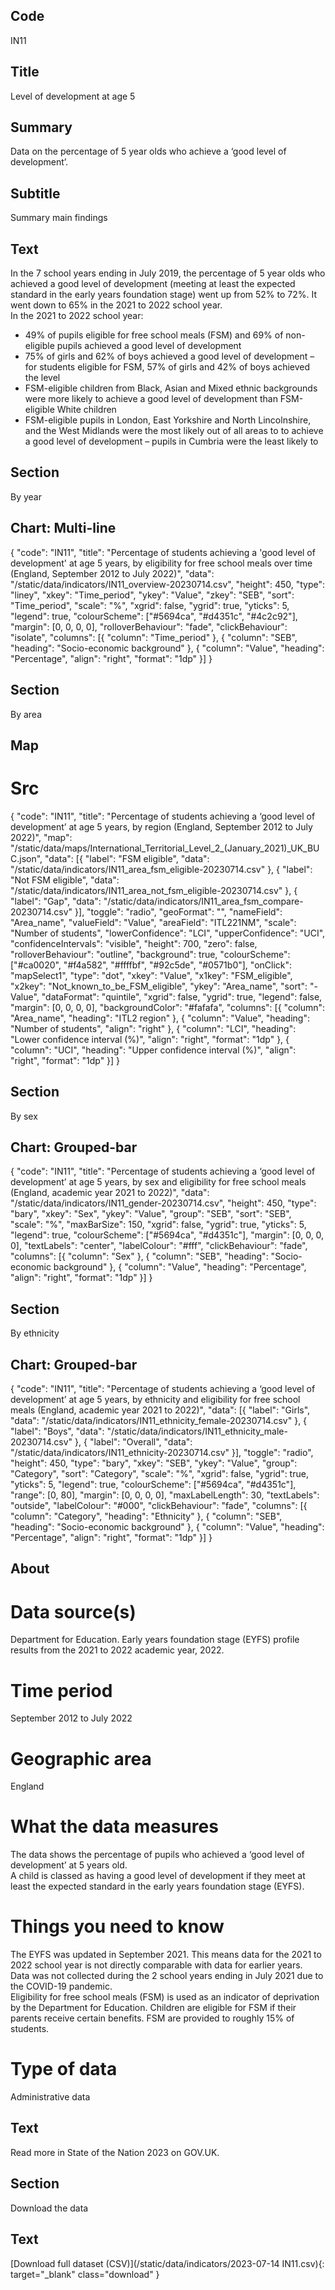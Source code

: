 ## Code
IN11

## Title
Level of development at age 5

## Summary
Data on the percentage of 5 year olds who achieve a ‘good level of development’.

## Subtitle
Summary main findings

## Text
In the 7 school years ending in July 2019, the percentage of 5 year olds who achieved a good level of development (meeting at least the expected standard in the early years foundation stage) went up from 52% to 72%. It went down to 65% in the 2021 to 2022 school year.
<br>
In the 2021 to 2022 school year:
<ul class="govuk-list">
<li>49% of pupils eligible for free school meals (FSM) and 69% of non-eligible pupils achieved a good level of development</li>
<li>75% of girls and 62% of boys achieved a good level of development – for students eligible for FSM, 57% of girls and 42% of boys achieved the level</li>
<li>FSM-eligible children from Black, Asian and Mixed ethnic backgrounds were more likely to achieve a good level of development than FSM-eligible White children</li>
<li>FSM-eligible pupils in London, East Yorkshire and North Lincolnshire, and the West Midlands were the most likely out of all areas to to achieve a good level of development – pupils in Cumbria were the least likely to</li>
</ul>

## Section
By year

## Chart: Multi-line
{ "code": "IN11", "title": "Percentage of students achieving a 'good level of development' at age 5 years, by eligibility for free school meals over time (England, September 2012 to July 2022)", "data": "/static/data/indicators/IN11_overview-20230714.csv", "height": 450, "type": "liney", "xkey": "Time_period", "ykey": "Value", "zkey": "SEB", "sort": "Time_period", "scale": "%", "xgrid": false, "ygrid": true, "yticks": 5, "legend": true, "colourScheme": ["#5694ca", "#d4351c", "#4c2c92"], "margin": [0, 0, 0, 0], "rolloverBehaviour": "fade", "clickBehaviour": "isolate", "columns": [{ "column": "Time_period" }, { "column": "SEB", "heading": "Socio-economic background" }, { "column": "Value", "heading": "Percentage", "align": "right", "format": "1dp" }] }

## Section
By area

## Map
# Src
{ "code": "IN11", "title": "Percentage of students achieving a ‘good level of development’ at age 5 years, by region (England, September 2012 to July 2022)", "map": "/static/data/maps/International_Territorial_Level_2_(January_2021)_UK_BUC.json", "data": [{ "label": "FSM eligible", "data": "/static/data/indicators/IN11_area_fsm_eligible-20230714.csv" }, { "label": "Not FSM eligible", "data": "/static/data/indicators/IN11_area_not_fsm_eligible-20230714.csv" }, { "label": "Gap", "data": "/static/data/indicators/IN11_area_fsm_compare-20230714.csv" }], "toggle": "radio", "geoFormat": "", "nameField": "Area_name", "valueField": "Value", "areaField": "ITL221NM", "scale": "Number of students", "lowerConfidence": "LCI", "upperConfidence": "UCI", "confidenceIntervals": "visible", "height": 700, "zero": false, "rolloverBehaviour": "outline", "background": true, "colourScheme": ["#ca0020", "#f4a582", "#ffffbf", "#92c5de", "#0571b0"], "onClick": "mapSelect1", "type": "dot", "xkey": "Value", "x1key": "FSM_eligible", "x2key": "Not_known_to_be_FSM_eligible", "ykey": "Area_name", "sort": "-Value", "dataFormat": "quintile", "xgrid": false, "ygrid": true, "legend": false, "margin": [0, 0, 0, 0], "backgroundColor": "#fafafa", "columns": [{ "column": "Area_name", "heading": "ITL2 region" }, { "column": "Value", "heading": "Number of students", "align": "right" }, { "column": "LCI", "heading": "Lower confidence interval (%)", "align": "right", "format": "1dp" }, { "column": "UCI", "heading": "Upper confidence interval (%)", "align": "right", "format": "1dp" }] }

## Section
By sex

## Chart: Grouped-bar
{ "code": "IN11", "title": "Percentage of students achieving a ‘good level of development’ at age 5 years, by sex and eligibility for free school meals (England, academic year 2021 to 2022)", "data": "/static/data/indicators/IN11_gender-20230714.csv", "height": 450, "type": "bary", "xkey": "Sex", "ykey": "Value", "group": "SEB", "sort": "SEB", "scale": "%", "maxBarSize": 150, "xgrid": false, "ygrid": true, "yticks": 5, "legend": true, "colourScheme": ["#5694ca", "#d4351c"], "margin": [0, 0, 0, 0], "textLabels": "center", "labelColour": "#fff", "clickBehaviour": "fade", "columns": [{ "column": "Sex" }, { "column": "SEB", "heading": "Socio-economic background" }, { "column": "Value", "heading": "Percentage", "align": "right", "format": "1dp" }] }

## Section
By ethnicity

## Chart: Grouped-bar
{ "code": "IN11", "title": "Percentage of students achieving a ‘good level of development’ at age 5 years, by ethnicity and eligibility for free school meals (England, academic year 2021 to 2022)", "data": [{ "label": "Girls", "data": "/static/data/indicators/IN11_ethnicity_female-20230714.csv" }, { "label": "Boys", "data": "/static/data/indicators/IN11_ethnicity_male-20230714.csv" }, { "label": "Overall", "data": "/static/data/indicators/IN11_ethnicity-20230714.csv" }], "toggle": "radio", "height": 450, "type": "bary", "xkey": "SEB", "ykey": "Value", "group": "Category", "sort": "Category", "scale": "%", "xgrid": false, "ygrid": true, "yticks": 5, "legend": true, "colourScheme": ["#5694ca", "#d4351c"], "range": [0, 80], "margin": [0, 0, 0, 0], "maxLabelLength": 30, "textLabels": "outside", "labelColour": "#000", "clickBehaviour": "fade", "columns": [{ "column": "Category", "heading": "Ethnicity" }, { "column": "SEB", "heading": "Socio-economic background" }, { "column": "Value", "heading": "Percentage", "align": "right", "format": "1dp" }] }

## About
# Data source(s)
Department for Education. Early years foundation stage (EYFS) profile results from the 2021 to 2022 academic year, 2022.

# Time period
September 2012 to July 2022

# Geographic area
England

# What the data measures
The data shows the percentage of pupils who achieved a ‘good level of development’ at 5 years old.
<br>
A child is classed as having a good level of development if they meet at least the expected standard in the early years foundation stage (EYFS).

# Things you need to know
The EYFS was updated in September 2021. This means data for the 2021 to 2022 school year is not directly comparable with data for earlier years.
<br>
Data was not collected during the 2 school years ending in July 2021 due to the COVID-19 pandemic.
<br>
Eligibility for free school meals (FSM) is used as an indicator of deprivation by the Department for Education. Children are eligible for FSM if their parents receive certain benefits. FSM are provided to roughly 15% of students. 

# Type of data
Administrative data

## Text
Read more in State of the Nation 2023 on GOV.UK.

## Section
Download the data

## Text
[Download full dataset (CSV)](/static/data/indicators/2023-07-14 IN11.csv){: target="_blank" class="download" }
